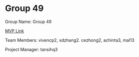 # Group 49
Group Name: Group 49

[MVP Link](https://docs.google.com/document/d/1wZgoSLez-makJr6LRtH-ONQg6kMaONhWU7LvJLphxec/edit)

Team Members: vivencp2, xdzhang2. cezhong2, achinta3, mal13

Project Manager: tansihq3
